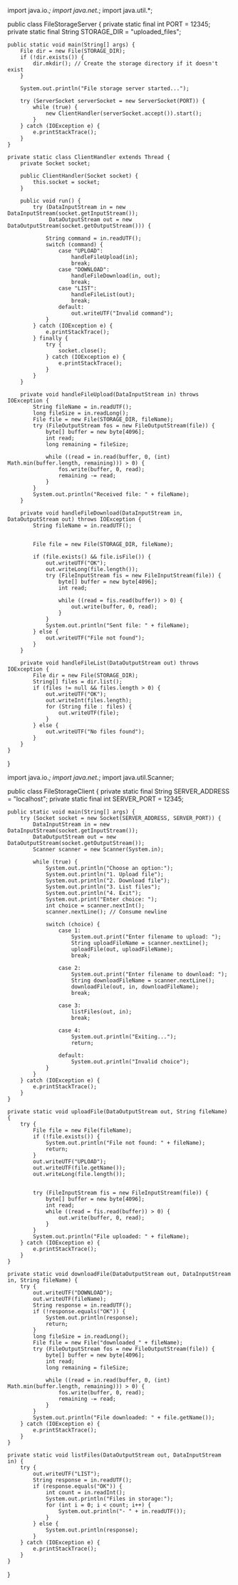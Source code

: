 import java.io.*;
import java.net.*;
import java.util.*;

public class FileStorageServer {
    private static final int PORT = 12345;
    private static final String STORAGE_DIR = "uploaded_files";

    public static void main(String[] args) {
        File dir = new File(STORAGE_DIR);
        if (!dir.exists()) {
            dir.mkdir(); // Create the storage directory if it doesn't exist
        }
        
        System.out.println("File storage server started...");
        
        try (ServerSocket serverSocket = new ServerSocket(PORT)) {
            while (true) {
                new ClientHandler(serverSocket.accept()).start();
            }
        } catch (IOException e) {
            e.printStackTrace();
        }
    }

    private static class ClientHandler extends Thread {
        private Socket socket;

        public ClientHandler(Socket socket) {
            this.socket = socket;
        }

        public void run() {
            try (DataInputStream in = new DataInputStream(socket.getInputStream());
                 DataOutputStream out = new DataOutputStream(socket.getOutputStream())) {
                
                String command = in.readUTF();
                switch (command) {
                    case "UPLOAD":
                        handleFileUpload(in);
                        break;
                    case "DOWNLOAD":
                        handleFileDownload(in, out);
                        break;
                    case "LIST":
                        handleFileList(out);
                        break;
                    default:
                        out.writeUTF("Invalid command");
                }
            } catch (IOException e) {
                e.printStackTrace();
            } finally {
                try {
                    socket.close();
                } catch (IOException e) {
                    e.printStackTrace();
                }
            }
        }

        private void handleFileUpload(DataInputStream in) throws IOException {
            String fileName = in.readUTF();
            long fileSize = in.readLong();
            File file = new File(STORAGE_DIR, fileName);
            try (FileOutputStream fos = new FileOutputStream(file)) {
                byte[] buffer = new byte[4096];
                int read;
                long remaining = fileSize;

                while ((read = in.read(buffer, 0, (int) Math.min(buffer.length, remaining))) > 0) {
                    fos.write(buffer, 0, read);
                    remaining -= read;
                }
            }
            System.out.println("Received file: " + fileName);
        }

        private void handleFileDownload(DataInputStream in, DataOutputStream out) throws IOException {
            String fileName = in.readUTF();


            File file = new File(STORAGE_DIR, fileName);

            if (file.exists() && file.isFile()) {
                out.writeUTF("OK");
                out.writeLong(file.length());
                try (FileInputStream fis = new FileInputStream(file)) {
                    byte[] buffer = new byte[4096];
                    int read;

                    while ((read = fis.read(buffer)) > 0) {
                        out.write(buffer, 0, read);
                    }
                }
                System.out.println("Sent file: " + fileName);
            } else {
                out.writeUTF("File not found");
            }
        }

        private void handleFileList(DataOutputStream out) throws IOException {
            File dir = new File(STORAGE_DIR);
            String[] files = dir.list();
            if (files != null && files.length > 0) {
                out.writeUTF("OK");
                out.writeInt(files.length);
                for (String file : files) {
                    out.writeUTF(file);
                }
            } else {
                out.writeUTF("No files found");
            }
        }
    }
}

import java.io.*;
import java.net.*;
import java.util.Scanner;

public class FileStorageClient {
    private static final String SERVER_ADDRESS = "localhost";
    private static final int SERVER_PORT = 12345;

    public static void main(String[] args) {
        try (Socket socket = new Socket(SERVER_ADDRESS, SERVER_PORT)) {
            DataInputStream in = new DataInputStream(socket.getInputStream());
            DataOutputStream out = new DataOutputStream(socket.getOutputStream());
            Scanner scanner = new Scanner(System.in);

            while (true) {
                System.out.println("Choose an option:");
                System.out.println("1. Upload file");
                System.out.println("2. Download file");
                System.out.println("3. List files");
                System.out.println("4. Exit");
                System.out.print("Enter choice: ");
                int choice = scanner.nextInt();
                scanner.nextLine(); // Consume newline

                switch (choice) {
                    case 1:
                        System.out.print("Enter filename to upload: ");
                        String uploadFileName = scanner.nextLine();
                        uploadFile(out, uploadFileName);
                        break;

                    case 2:
                        System.out.print("Enter filename to download: ");
                        String downloadFileName = scanner.nextLine();
                        downloadFile(out, in, downloadFileName);
                        break;

                    case 3:
                        listFiles(out, in);
                        break;

                    case 4:
                        System.out.println("Exiting...");
                        return;

                    default:
                        System.out.println("Invalid choice");
                }
            }
        } catch (IOException e) {
            e.printStackTrace();
        }
    }

    private static void uploadFile(DataOutputStream out, String fileName) {
        try {
            File file = new File(fileName);
            if (!file.exists()) {
                System.out.println("File not found: " + fileName);
                return;
            }
            out.writeUTF("UPLOAD");
            out.writeUTF(file.getName());
            out.writeLong(file.length());


            try (FileInputStream fis = new FileInputStream(file)) {
                byte[] buffer = new byte[4096];
                int read;
                while ((read = fis.read(buffer)) > 0) {
                    out.write(buffer, 0, read);
                }
            }
            System.out.println("File uploaded: " + fileName);
        } catch (IOException e) {
            e.printStackTrace();
        }
    }

    private static void downloadFile(DataOutputStream out, DataInputStream in, String fileName) {
        try {
            out.writeUTF("DOWNLOAD");
            out.writeUTF(fileName);
            String response = in.readUTF();
            if (!response.equals("OK")) {
                System.out.println(response);
                return;
            }
            long fileSize = in.readLong();
            File file = new File("downloaded_" + fileName);
            try (FileOutputStream fos = new FileOutputStream(file)) {
                byte[] buffer = new byte[4096];
                int read;
                long remaining = fileSize;

                while ((read = in.read(buffer, 0, (int) Math.min(buffer.length, remaining))) > 0) {
                    fos.write(buffer, 0, read);
                    remaining -= read;
                }
            }
            System.out.println("File downloaded: " + file.getName());
        } catch (IOException e) {
            e.printStackTrace();
        }
    }

    private static void listFiles(DataOutputStream out, DataInputStream in) {
        try {
            out.writeUTF("LIST");
            String response = in.readUTF();
            if (response.equals("OK")) {
                int count = in.readInt();
                System.out.println("Files in storage:");
                for (int i = 0; i < count; i++) {
                    System.out.println("- " + in.readUTF());
                }
            } else {
                System.out.println(response);
            }
        } catch (IOException e) {
            e.printStackTrace();
        }
    }
}
